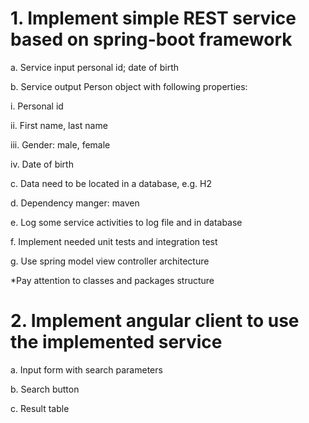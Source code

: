# 1. Implement simple REST service based on spring-boot framework
a. Service input  personal id; date of birth


b. Service output Person object with following properties:

i. Personal id

ii. First name, last name

iii. Gender: male, female

iv. Date of birth


c. Data need to be located in a database, e.g. H2


d. Dependency manger: maven


e. Log some service activities to log file and in database


f. Implement needed unit tests and integration test


g. Use spring model view controller architecture

*Pay attention to classes and packages structure

# 2. Implement angular client to use the implemented service
a. Input form with search parameters


b. Search button


c. Result table